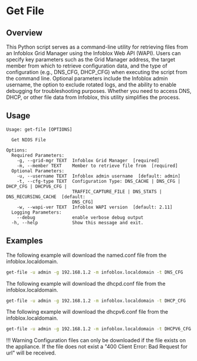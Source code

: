 # Get File

## Overview

This Python script serves as a command-line utility for retrieving files from an Infoblox Grid Manager using the
Infoblox Web API (WAPI). Users can specify key parameters such as the Grid Manager address, the target member from
which to retrieve configuration data, and the type of configuration  (e.g., DNS_CFG, DHCP_CFG) when executing the
script from the command line. Optional parameters include the Infoblox admin username, the option to exclude rotated
logs, and the ability to enable debugging for troubleshooting purposes. Whether you need to access DNS, DHCP, or
other file data from Infoblox, this utility simplifies the process.

## Usage

```
Usage: get-file [OPTIONS]

  Get NIOS File

Options:
  Required Parameters: 
    -g, --grid-mgr TEXT  Infoblox Grid Manager  [required]
    -m, --member TEXT    Member to retrieve file from  [required]
  Optional Parameters: 
    -u, --username TEXT  Infoblox admin username  [default: admin]
    -t, --cfg-type TEXT  Configuration Type: DNS_CACHE | DNS_CFG | DHCP_CFG | DHCPV6_CFG |
                         TRAFFIC_CAPTURE_FILE | DNS_STATS | DNS_RECURSING_CACHE  [default:
                         DNS_CFG]
    -w, --wapi-ver TEXT  Infoblox WAPI version  [default: 2.11]
  Logging Parameters: 
    --debug              enable verbose debug output
  -h, --help             Show this message and exit.

```

## Examples

The following example will download the named.conf file from the infoblox.localdomain.

```sh
get-file -u admin -g 192.168.1.2 -m infoblox.localdomain -t DNS_CFG
```

The following example will download the dhcpd.conf file from the infoblox.localdomain.

```sh
get-file -u admin -g 192.168.1.2 -m infoblox.localdomain -t DHCP_CFG
```

The following example will download the dhcpv6.conf file from the infoblox.localdomain.

```sh
get-file -u admin -g 192.168.1.2 -m infoblox.localdomain -t DHCPV6_CFG
```

!!! Warning
    Configuration files can only be downloaded if the file exists on the appliance.  If the file does not exist a
    "400 Client Error: Bad Request for url" will be received.